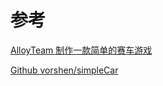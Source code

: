 <!--
 * @Author: your name
 * @Date: 2021-03-10 11:43:59
 * @LastEditTime: 2021-03-11 09:40:59
 * @LastEditors: Please set LastEditors
 * @Description: In User Settings Edit
 * @FilePath: /three.js-lessions/教程/docs/THREE.JS制作赛车游戏.md
-->

# 参考

[AlloyTeam 制作一款简单的赛车游戏](http://www.alloyteam.com/2017/09/13139/)

[Github vorshen/simpleCar](https://github.com/vorshen/simpleCar)
